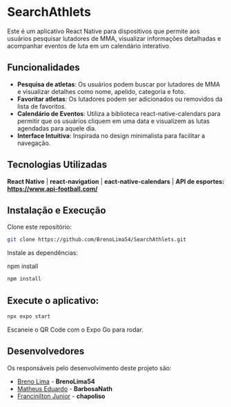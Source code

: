 # SearchAthlets

Este é um aplicativo React Native para dispositivos que permite aos usuários pesquisar lutadores de MMA, visualizar informações detalhadas e acompanhar eventos de luta em um calendário interativo.

## Funcionalidades

- **Pesquisa de atletas**: Os usuários podem buscar por lutadores de MMA e visualizar detalhes como nome, apelido, categoria e foto.
- **Favoritar atletas**: Os lutadores podem ser adicionados ou removidos da lista de favoritos.
- **Calendário de Eventos**: Utiliza a biblioteca react-native-calendars para permitir que os usuários cliquem em uma data e visualizem as lutas agendadas para aquele dia.
- **Interface Intuitiva**: Inspirada no design minimalista para facilitar a navegação.

## Tecnologias Utilizadas

**React Native** | **react-navigation** | **eact-native-calendars** | **API de esportes: https://www.api-football.com/**

## Instalação e Execução

Clone este repositório:
```bash
git clone https://github.com/BrenoLima54/SearchAthlets.git
```

Instale as dependências:

npm install
 ```bash
 npm install
  ```

## Execute o aplicativo:

 ```bash
 npx expo start
   ```

Escaneie o QR Code com o Expo Go para rodar.

## Desenvolvedores

Os responsáveis pelo desenvolvimento deste projeto são:

- [Breno Lima](https://github.com/BrenoLima54) - **BrenoLima54**
- [Matheus Eduardo](https://github.com/BarbosaNath) - **BarbosaNath**
- [Francinilton Junior](https://github.com/chapoliso) - **chapoliso**
